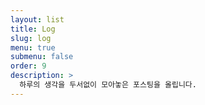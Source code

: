 ```yaml
---
layout: list
title: Log
slug: log
menu: true
submenu: false
order: 9
description: >
  하루의 생각을 두서없이 모아놓은 포스팅을 올립니다.
---
```


